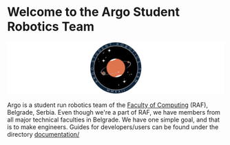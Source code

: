 # Welcome to the Argo Student Robotics Team

![Argo_docs_logo.png](https://github.com/Argo-Student-Robotics-Team/.github/blob/main/profile/Argo_docs_logo.png?raw=true)

Argo is a student run robotics team of the [Faculty of Computing](https://raf.edu.rs/en/) (RAF), Belgrade, Serbia.
Even though we're a part of RAF, we have members from all major technical faculties in Belgrade. We have one simple goal,
and that is to make engineers. Guides for developers/users can be found under the directory [documentation/](https://github.com/Argo-Student-Robotics-Team/.github/tree/main/documentation)
